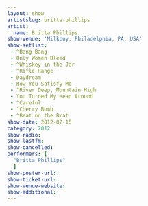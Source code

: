 ```yaml
---
layout: show
artistslug: britta-phillips
artist:
  name: Britta Phillips
show-venue: 'Milkboy, Philadelphia, PA, USA'
show-setlist: 
 - ^Bang Bang
 - Only Women Bleed
 - ^Whiskey in the Jar
 - ^Rifle Range
 - Daydream
 - How You Satisfy Me
 - ^River Deep, Mountain High
 - You Turned My Head Around
 - ^Careful
 - ^Cherry Bomb
 - ^Beat on the Brat
show-date: 2012-02-15
category: 2012
show-radio: 
show-lastfm: 
show-cancelled: 
performers: [
  "Britta Phillips"
  ]
show-poster-url: 
show-ticket-url: 
show-venue-website: 
show-additional: 
---
```


